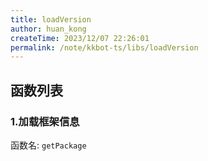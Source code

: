 ```yaml
---
title: loadVersion
author: huan_kong
createTime: 2023/12/07 22:26:01
permalink: /note/kkbot-ts/libs/loadVersion
---
```


## 函数列表

### 1.加载框架信息

函数名: `getPackage`
